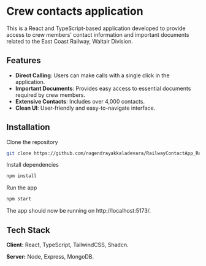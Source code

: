 
# Crew contacts application


This is a React and TypeScript-based application developed to provide access to crew members' contact information and important documents related to the East Coast Railway, Waltair Division.


## Features

- **Direct Calling**: Users can make calls with a single click in the application.
- **Important Documents**: Provides easy access to essential documents required by crew members.
- **Extensive Contacts**: Includes over 4,000 contacts.
- **Clean UI**: User-friendly and easy-to-navigate interface.



## Installation

Clone the repository

```bash
git clone https://github.com/nagendrayakkaladevara/RailwayContactApp_React_Frontend.git
```
Install dependencies
```bash
npm install
```
Run the app
```bash
npm start
```
The app should now be running on http://localhost:5173/.

## Tech Stack

**Client:** React, TypeScript, TailwindCSS, Shadcn.

**Server:** Node, Express, MongoDB.

